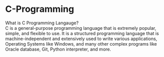 # C-Programming

What is C Programming Langauge? <br>
C is a general-purpose programming language that is extremely popular, simple, and flexible to use.
It is a structured programming language that is machine-independent and extensively used to write various applications, 
Operating Systems like Windows, and many other complex programs like Oracle database, Git, Python interpreter, and more.
